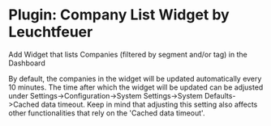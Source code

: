 # Plugin: Company List Widget by Leuchtfeuer
Add Widget that lists Companies (filtered by segment and/or tag) in the Dashboard

By default, the companies in the widget will be updated automatically every 10 minutes. 
The time after which the widget will be updated can be adjusted under Settings->Configuration->System Settings->System Defaults->Cached data timeout. 
Keep in mind that adjusting this setting also affects other functionalities that rely on the 'Cached data timeout'.
